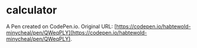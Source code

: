 # calculator

A Pen created on CodePen.io. Original URL: [https://codepen.io/habtewold-minycheal/pen/QWeqPLY](https://codepen.io/habtewold-minycheal/pen/QWeqPLY).


